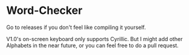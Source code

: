 # Word-Checker

Go to releases if you don't feel like compiling it yourself.

V1.0's on-screen keyboard only supports Cyrillic. But I might add other Alphabets in the near future, or you can feel free to do a pull request.

